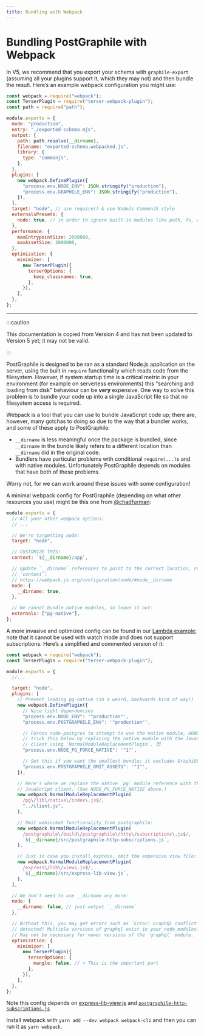 ```yaml
---
title: Bundling with Webpack
---
```


# Bundling PostGraphile with Webpack

In V5, we recommend that you export your schema with `graphile-export`
(assuming all your plugins support it, which they may not) and then bundle the
result. Here’s an example webpack configuration you might use:

```js title="webpack.config.js"
const webpack = require("webpack");
const TerserPlugin = require("terser-webpack-plugin");
const path = require("path");

module.exports = {
  mode: "production",
  entry: "./exported-schema.mjs",
  output: {
    path: path.resolve(__dirname),
    filename: "exported-schema.webpacked.js",
    library: {
      type: "commonjs",
    },
  },
  plugins: [
    new webpack.DefinePlugin({
      "process.env.NODE_ENV": JSON.stringify("production"),
      "process.env.GRAPHILE_ENV": JSON.stringify("production"),
    }),
  ],
  target: "node", // use require() & use NodeJs CommonJS style
  externalsPresets: {
    node: true, // in order to ignore built-in modules like path, fs, etc.
  },
  performance: {
    maxEntrypointSize: 2000000,
    maxAssetSize: 2000000,
  },
  optimization: {
    minimizer: [
      new TerserPlugin({
        terserOptions: {
          keep_classnames: true,
        },
      }),
    ],
  },
};
```

---

:::caution

This documentation is copied from Version 4 and has not been updated to Version
5 yet; it may not be valid.

:::

PostGraphile is designed to be ran as a standard Node.js application on the
server, using the built in `require` functionality which reads code from the
filesystem. However, if system startup time is a critical metric in your
environment (for example on serverless environments) this "searching and loading
from disk" behaviour can be **very** expensive. One way to solve this problem is
to bundle your code up into a single JavaScript file so that no filesystem
access is required.

Webpack is a tool that you can use to bundle JavaScript code up; there are,
however, many gotchas to doing so due to the way that a bundler works, and some
of these apply to PostGraphile:

- `__dirname` is less meaningful once the package is bundled, since `__dirname`
  in the bundle likely refers to a different location than `__dirname` did in
  the original code.
- Bundlers have particular problems with conditional `require(...)`s and with
  native modules. Unfortunately PostGraphile depends on modules that have both
  of these problems.

Worry not, for we can work around these issues with some configuration!

A minimal webpack config for PostGraphile (depending on what other resources you
use) might be this one from [@chadfurman](https://github.com/chadfurman):

```js
module.exports = {
  // All your other webpack options:
  // ...

  // We're targetting node:
  target: "node",

  // CUSTOMIZE THIS!
  context: `${__dirname}/app`,

  // Update `__dirname` references to point to the correct location, relative to
  // `context`:
  // https://webpack.js.org/configuration/node/#node__dirname
  node: {
    __dirname: true,
  },

  // We cannot bundle native modules, so leave it out:
  externals: ["pg-native"],
};
```

A more invasive and optimized config can be found in our
[Lambda example](https://github.com/graphile/postgraphile-lambda-example); note
that it cannot be used with watch mode and does not support subscriptions.
Here’s a simplified and commented version of it:

```js
const webpack = require("webpack");
const TerserPlugin = require("terser-webpack-plugin");

module.exports = {
  //...

  target: "node",
  plugins: [
    // Prevent loading pg-native (in a weird, backwards kind of way!)
    new webpack.DefinePlugin({
      // Nice light dependencies
      "process.env.NODE_ENV": '"production"',
      "process.env.POSTGRAPHILE_ENV": '"production"',

      // Forces node-postgres to attempt to use the native module, HOWEVER we
      // trick this below by replacing the native module with the JavaScript
      // client using `NormalModuleReplacementPlugin`. 😈
      "process.env.NODE_PG_FORCE_NATIVE": '"1"',

      // Set this if you want the smallest bundle; it excludes GraphiQL
      "process.env.POSTGRAPHILE_OMIT_ASSETS": '"1"',
    }),

    // Here's where we replace the native `pg` module reference with the
    // JavaScript client. (See NODE_PG_FORCE_NATIVE above.)
    new webpack.NormalModuleReplacementPlugin(
      /pg\/lib\/native\/index\.js$/,
      "../client.js",
    ),

    // Omit websocket functionality from postgraphile:
    new webpack.NormalModuleReplacementPlugin(
      /postgraphile\/build\/postgraphile\/http\/subscriptions\.js$/,
      `${__dirname}/src/postgraphile-http-subscriptions.js`,
    ),

    // Just in case you install express, omit the expensive view file:
    new webpack.NormalModuleReplacementPlugin(
      /express\/lib\/view\.js$/,
      `${__dirname}/src/express-lib-view.js`,
    ),
  ],

  // We don't need to use __dirname any more:
  node: {
    __dirname: false, // just output `__dirname`
  },

  // Without this, you may get errors such as `Error: GraphQL conflict for 'e'
  // detected! Multiple versions of graphql exist in your node_modules?`
  // May not be necessary for newer versions of the `graphql` module.
  optimization: {
    minimizer: [
      new TerserPlugin({
        terserOptions: {
          mangle: false, // < This is the important part
        },
      }),
    ],
  },
};
```

Note this config depends on
[express-lib-view.js](https://raw.githubusercontent.com/graphile/postgraphile-lambda-example/master/src/express-lib-view.js)
and
[`postgraphile-http-subscriptions.js`](https://github.com/graphile/postgraphile-lambda-example/blob/master/src/postgraphile-http-subscriptions.js)

Install webpack with `yarn add --dev webpack webpack-cli` and then you can run
it as `yarn webpack`.
